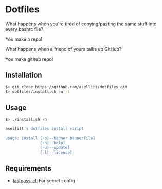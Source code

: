 # Dotfiles

What happens when you're tired of copying/pasting the same stuff into every bashrc file?

You make a repo!

What happens when a friend of yours talks up GitHub?

You make github repo!

## Installation

```bash
$> git clone https://github.com/asellitt/dotfiles.git
$> dotfiles/install.sh -u -l
```

## Usage

```bash
$> ./install.sh -h

asellitt's dotfiles install script

usage: install [-b|--banner bannerFile]
               [-h|--help]
               [-u|--update]
               [-l|--license]
```

## Requirements

- [lastpass-cli](https://github.com/lastpass/lastpass-cli) For secret config
